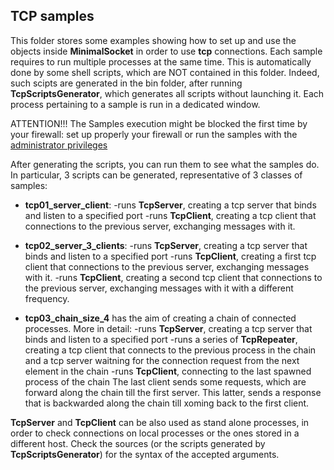 ## TCP samples

This folder stores some examples showing how to set up and use the objects inside **MinimalSocket** in order to use **tcp** connections.
Each sample requires to run multiple processes at the same time. This is automatically done by some shell scripts, which are NOT contained in this folder. Indeed, such scipts are generated in the bin folder, after running **TcpScriptsGenerator**, which generates all scripts without launching it. 
Each process pertaining to a sample is run in a dedicated window.

ATTENTION!!! The Samples execution might be blocked the first time by your firewall: set up properly your firewall or run the samples with the [administrator privileges](https://www.techopedia.com/definition/4961/administrative-privileges#:~:text=Administrative%20privileges%20are%20the%20ability,as%20a%20database%20management%20system.)

After generating the scripts, you can run them to see what the samples do.
In particular, 3 scripts can be generated, representative of 3 classes of samples:

- **tcp01_server_client**: 
    -runs **TcpServer**, creating a tcp server that binds and listen to a specified port
    -runs **TcpClient**, creating a tcp client that connections to the previous server, exchanging messages with it. 

- **tcp02_server_3_clients**: 
    -runs **TcpServer**, creating a tcp server that binds and listen to a specified port
    -runs **TcpClient**, creating a first tcp client that connections to the previous server, exchanging messages with it. 
    -runs **TcpClient**, creating a second tcp client that connections to the previous server, exchanging messages with it with a different frequency. 

- **tcp03_chain_size_4** has the aim of creating a chain of connected processes. More in detail: 
    -runs **TcpServer**, creating a tcp server that binds and listen to a specified port
    -runs a series of **TcpRepeater**, creating a tcp client that connects to the previous process in the chain and a tcp server waitning for the connection request from the next element in the chain
    -runs **TcpClient**, connecting to the last spawned process of the chain
    The last client sends some requests, which are forward along the chain till the first server. This latter, sends a response that is backwarded along the chain till xoming back to the first client.

**TcpServer** and **TcpClient** can be also used as stand alone processes, in order to check connections on local processes or the ones stored in a different host. Check the sources (or the scripts generated by **TcpScriptsGenerator**) for the syntax of the accepted arguments.
